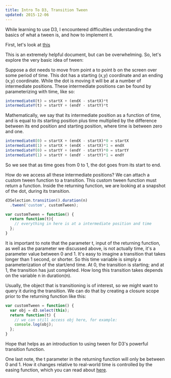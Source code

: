 ```yaml
---
title: Intro To D3, Transition Tween
updated: 2015-12-06
---
```


While learning to use D3, I encountered difficulties understanding the basics of what a tween is, and how to implement it.

First, let's look at [this](https://github.com/mbostock/d3/wiki/Transitions)

This is an extremely helpful document, but can be overwhelming. So, let's explore the very basic idea of tween:

Suppose a dot needs to move from point a to point b on the screen over some period of time. This dot has a starting (x,y) coordinate and an ending (x,y) coordinate. While the dot is moving it will be at a number of intermediate positions. These intermediate positions can be found by parameterizing with time, like so:

```javascript
intermediateX(t) = startX + (endX - startX)*t
intermediateY(t) = startY + (endY - startY)*t
```

Mathematically, we say that its intermediate position as a function of time, and is equal to its starting position plus time multiplied by the difference between its end position and starting position, where time is between zero and one.

```javascript
intermediateX(0) = startX + (endX - startX)*0 = startX
intermediateX(1) = startX + (endX - startX)*1 = endX
intermediateY(0) = startY + (endY - startY)*0 = startY
intermediateY(1) = startY + (endY - startY)*1 = endY
```

So we see that as time goes from 0 to 1, the dot goes from its start to end.

How do we access all these intermediate positions? We can attach a custom tween function to a transition. This custom tween function must return a function. Inside the returning function, we are looking at a snapshot of the dot, during its transition.

```javascript
d3Selection.transition().duration(n)
  .tween('custom', customTween);

var customTween = function() {
  return function(t){
    // everything in here is at a intermediate position and time
  };
}
```
It is important to note that the parameter t, input of the returning function, as well as the parameter we discussed above, is not actually time, it's a parameter value between 0 and 1. It's easy to imagine a transition that takes longer than 1 second, or shorter. So this time variable is simply a parameterization of the start/end time. At 0, the transition is starting; and at 1, the transition has just completed. How long this transition takes depends on the variable n in duration(n).

Usually, the object that is transitioning is of interest, so we might want to query it during the transition. We can do that by creating a closure scope prior to the returning function like this:

```javascript
var customTween = function() {
  var obj = d3.select(this);
  return function(t) {
    // we can still access obj here, for example:
    console.log(obj);
  };
}
```

Hope that helps as an introduction to using tween for D3's powerful transition function.

One last note, the t parameter in the returning function will only be between 0 and 1. How it changes relative to real-world time is controlled by the easing function, which you can read about [here](https://github.com/mbostock/d3/wiki/Transitions#easing).
